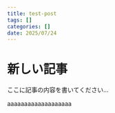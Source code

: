 ```yaml
---
title: test-post
tags: []
categories: []
date: 2025/07/24
---
```

# 新しい記事

ここに記事の内容を書いてください...

aaaaaaaaaaaaaaaaaaa
